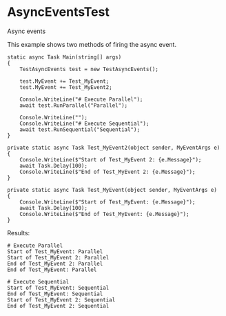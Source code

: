 # AsyncEventsTest
Async events

This example shows two methods of firing the async event.

	static async Task Main(string[] args)
	{
		TestAsyncEvents test = new TestAsyncEvents();

		test.MyEvent += Test_MyEvent;
		test.MyEvent += Test_MyEvent2;

		Console.WriteLine("# Execute Parallel");
		await test.RunParallel("Parallel");

		Console.WriteLine("");
		Console.WriteLine("# Execute Sequential");
		await test.RunSequential("Sequential");
	}

	private static async Task Test_MyEvent2(object sender, MyEventArgs e)
	{
		Console.WriteLine($"Start of Test_MyEvent 2: {e.Message}");
		await Task.Delay(100);
		Console.WriteLine($"End of Test_MyEvent 2: {e.Message}");
	}

	private static async Task Test_MyEvent(object sender, MyEventArgs e)
	{
		Console.WriteLine($"Start of Test_MyEvent: {e.Message}");
		await Task.Delay(100);
		Console.WriteLine($"End of Test_MyEvent: {e.Message}");
	}

Results:

	# Execute Parallel
	Start of Test_MyEvent: Parallel
	Start of Test_MyEvent 2: Parallel
	End of Test_MyEvent 2: Parallel
	End of Test_MyEvent: Parallel

	# Execute Sequential
	Start of Test_MyEvent: Sequential
	End of Test_MyEvent: Sequential
	Start of Test_MyEvent 2: Sequential
	End of Test_MyEvent 2: Sequential
